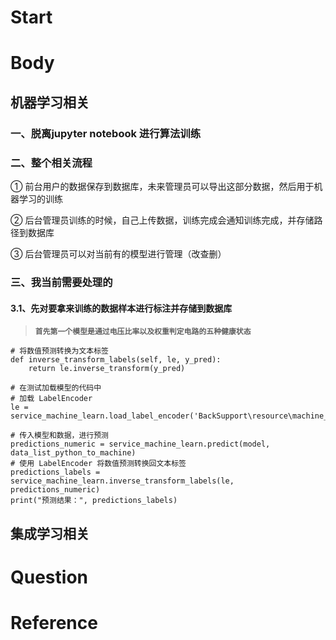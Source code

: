 # Start





# Body

## 机器学习相关

### 一、脱离jupyter notebook 进行算法训练



### 二、整个相关流程

① 前台用户的数据保存到数据库，未来管理员可以导出这部分数据，然后用于机器学习的训练

② 后台管理员训练的时候，自己上传数据，训练完成会通知训练完成，并存储路径到数据库

③ 后台管理员可以对当前有的模型进行管理（改查删）



### 三、我当前需要处理的

#### 3.1、先对要拿来训练的数据样本进行标注并存储到数据库

> **`首先第一个模型是通过电压比率以及权重判定电路的五种健康状态`**





```
# 将数值预测转换为文本标签
def inverse_transform_labels(self, le, y_pred):
    return le.inverse_transform(y_pred)

# 在测试加载模型的代码中
# 加载 LabelEncoder
le = service_machine_learn.load_label_encoder('BackSupport\resource\machine_learn_model_save\label_encoder.pkl')

# 传入模型和数据，进行预测
predictions_numeric = service_machine_learn.predict(model, data_list_python_to_machine)
# 使用 LabelEncoder 将数值预测转换回文本标签
predictions_labels = service_machine_learn.inverse_transform_labels(le, predictions_numeric)
print("预测结果：", predictions_labels)
```







## 集成学习相关







# Question





# Reference



